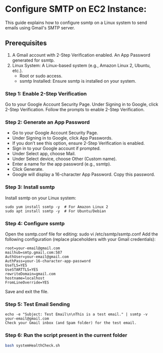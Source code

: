 # Configure SMTP on EC2 Instance:
This guide explains how to configure ssmtp on a Linux system to send emails using Gmail's SMTP server.

## Prerequisites
1. A Gmail account with 2-Step Verification enabled. An App Password generated for ssmtp.
2. Linux System: A Linux-based system (e.g., Amazon Linux 2, Ubuntu, etc.).
    - Root or sudo access.
    - ssmtp Installed: Ensure ssmtp is installed on your system.

### Step 1: Enable 2-Step Verification
Go to your Google Account Security Page.
Under Signing in to Google, click 2-Step Verification.
Follow the prompts to enable 2-Step Verification.

### Step 2: Generate an App Password
- Go to your Google Account Security Page.
- Under Signing in to Google, click App Passwords.
- If you don’t see this option, ensure 2-Step Verification is enabled.
- Sign in to your Google account if prompted.
- Under Select app, choose Mail.
- Under Select device, choose Other (Custom name).
- Enter a name for the app password (e.g., ssmtp).
- Click Generate.
- Google will display a 16-character App Password. Copy this password.

### Step 3: Install ssmtp
Install ssmtp on your Linux system:
```
sudo yum install ssmtp -y  # For Amazon Linux 2
sudo apt install ssmtp -y  # For Ubuntu/Debian
```

### Step 4: Configure ssmtp
Open the ssmtp.conf file for editing: sudo vi /etc/ssmtp/ssmtp.conf
Add the following configuration (replace placeholders with your Gmail credentials):
```
root=your-email@gmail.com
mailhub=smtp.gmail.com:587
AuthUser=your-email@gmail.com
AuthPass=your-16-character-app-password
UseTLS=YES
UseSTARTTLS=YES
rewriteDomain=gmail.com
hostname=localhost
FromLineOverride=YES
```
Save and exit the file.

### Step 5: Test Email Sending
```
echo -e "Subject: Test Email\n\nThis is a test email." | ssmtp -v your-email@gmail.com
Check your Gmail inbox (and Spam folder) for the test email.
```

### Step 6: Run the script present in the current folder
```bash
bash systemHealthCheck.sh
```
